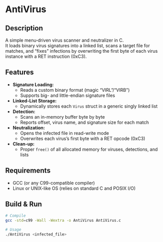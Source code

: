 # AntiVirus

## Description
A simple menu‐driven virus scanner and neutralizer in C.  
It loads binary virus signatures into a linked list, scans a target file for matches, and “fixes” infections by overwriting the first byte of each virus instance with a RET instruction (0xC3).

## Features
- **Signature Loading:**  
  - Reads a custom binary format (magic “VIRL”/“VIRB”)  
  - Supports big- and little-endian signature files  
- **Linked-List Storage:**  
  - Dynamically stores each `Virus` struct in a generic singly linked list  
- **Detection:**  
  - Scans an in-memory buffer byte by byte  
  - Reports offset, virus name, and signature size for each match  
- **Neutralization:**  
  - Opens the infected file in read-write mode  
  - Overwrites each virus’s first byte with a RET opcode (0xC3)  
- **Clean-up:**  
  - Proper `free()` of all allocated memory for viruses, detections, and lists

## Requirements
- GCC (or any C99-compatible compiler)  
- Linux or UNIX-like OS (relies on standard C and POSIX I/O)  

## Build & Run

```bash
# Compile
gcc -std=c99 -Wall -Wextra -o AntiVirus AntiVirus.c

# Usage
./AntiVirus <infected_file>
